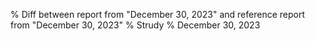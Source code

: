 % Diff between report from "December 30, 2023" and reference report from "December 30, 2023"
% Strudy
% December 30, 2023


